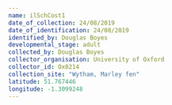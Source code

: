 ```yaml
---
name: ilSchCost1
date_of_collection: 24/08/2019
date_of_identification: 24/08/2019
identified_by: Douglas Boyes
developmental_stage: adult
collected_by: Douglas Boyes
collector_organisation: University of Oxford
collector_id: Ox0214
collection_site: "Wytham, Marley fen"
latitude: 51.767446
longitude: -1.3099248
---
```

